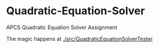 # Quadratic-Equation-Solver
APCS Quadratic Equation Solver Assignment

The magic happens at [./src/QuadraticEquationSolverTester](./src/QuadraticEquationSolverTester)
